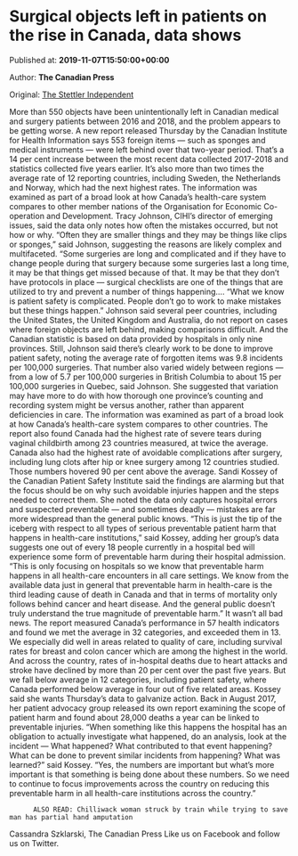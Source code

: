 
# Surgical objects left in patients on the rise in Canada, data shows

Published at: **2019-11-07T15:50:00+00:00**

Author: **The Canadian Press**

Original: [The Stettler Independent](https://www.stettlerindependent.com/news/surgical-objects-left-in-patients-on-the-rise-in-canada-data-shows/)

More than 550 objects have been unintentionally left in Canadian medical and surgery patients between 2016 and 2018, and the problem appears to be getting worse.
A new report released Thursday by the Canadian Institute for Health Information says 553 foreign items — such as sponges and medical instruments — were left behind over that two-year period.
That’s a 14 per cent increase between the most recent data collected 2017-2018 and statistics collected five years earlier.
It’s also more than two times the average rate of 12 reporting countries, including Sweden, the Netherlands and Norway, which had the next highest rates.
The information was examined as part of a broad look at how Canada’s health-care system compares to other member nations of the Organisation for Economic Co-operation and Development.
Tracy Johnson, CIHI’s director of emerging issues, said the data only notes how often the mistakes occurred, but not how or why.
“Often they are smaller things and they may be things like clips or sponges,” said Johnson, suggesting the reasons are likely complex and multifaceted.
“Some surgeries are long and complicated and if they have to change people during that surgery because some surgeries last a long time, it may be that things get missed because of that. It may be that they don’t have protocols in place — surgical checklists are one of the things that are utilized to try and prevent a number of things happening….
“What we know is patient safety is complicated. People don’t go to work to make mistakes but these things happen.”
Johnson said several peer countries, including the United States, the United Kingdom and Australia, do not report on cases where foreign objects are left behind, making comparisons difficult.
And the Canadian statistic is based on data provided by hospitals in only nine provinces.
Still, Johnson said there’s clearly work to be done to improve patient safety, noting the average rate of forgotten items was 9.8 incidents per 100,000 surgeries.
That number also varied widely between regions — from a low of 5.7 per 100,000 surgeries in British Columbia to about 15 per 100,000 surgeries in Quebec, said Johnson.
She suggested that variation may have more to do with how thorough one province’s counting and recording system might be versus another, rather than apparent deficiencies in care.
The information was examined as part of a broad look at how Canada’s health-care system compares to other countries.
The report also found Canada had the highest rate of severe tears during vaginal childbirth among 23 countries measured, at twice the average.
Canada also had the highest rate of avoidable complications after surgery, including lung clots after hip or knee surgery among 12 countries studied. Those numbers hovered 90 per cent above the average.
Sandi Kossey of the Canadian Patient Safety Institute said the findings are alarming but that the focus should be on why such avoidable injuries happen and the steps needed to correct them.
She noted the data only captures hospital errors and suspected preventable — and sometimes deadly — mistakes are far more widespread than the general public knows.
“This is just the tip of the iceberg with respect to all types of serious preventable patient harm that happens in health-care institutions,” said Kossey, adding her group’s data suggests one out of every 18 people currently in a hospital bed will experience some form of preventable harm during their hospital admission.
“This is only focusing on hospitals so we know that preventable harm happens in all health-care encounters in all care settings. We know from the available data just in general that preventable harm in health-care is the third leading cause of death in Canada and that in terms of mortality only follows behind cancer and heart disease. And the general public doesn’t truly understand the true magnitude of preventable harm.”
It wasn’t all bad news.
The report measured Canada’s performance in 57 health indicators and found we met the average in 32 categories, and exceeded them in 13.
We especially did well in areas related to quality of care, including survival rates for breast and colon cancer which are among the highest in the world. And across the country, rates of in-hospital deaths due to heart attacks and stroke have declined by more than 20 per cent over the past five years.
But we fall below average in 12 categories, including patient safety, where Canada performed below average in four out of five related areas.
Kossey said she wants Thursday’s data to galvanize action. Back in August 2017, her patient advocacy group released its own report examining the scope of patient harm and found about 28,000 deaths a year can be linked to preventable injuries.
“When something like this happens the hospital has an obligation to actually investigate what happened, do an analysis, look at the incident — What happened? What contributed to that event happening? What can be done to prevent similar incidents from happening? What was learned?” said Kossey.
“Yes, the numbers are important but what’s more important is that something is being done about these numbers. So we need to continue to focus improvements across the country on reducing this preventable harm in all health-care institutions across the country.”

        
          ALSO READ: Chilliwack woman struck by train while trying to save man has partial hand amputation
        
      
Cassandra Szklarski, The Canadian Press
Like us on Facebook and follow us on Twitter.
